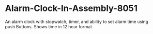 # Alarm-Clock-In-Assembly-8051
An alarm clock with stopwatch, timer, and ability to set alarm time using push Buttons. Shows time in 12 hour format

